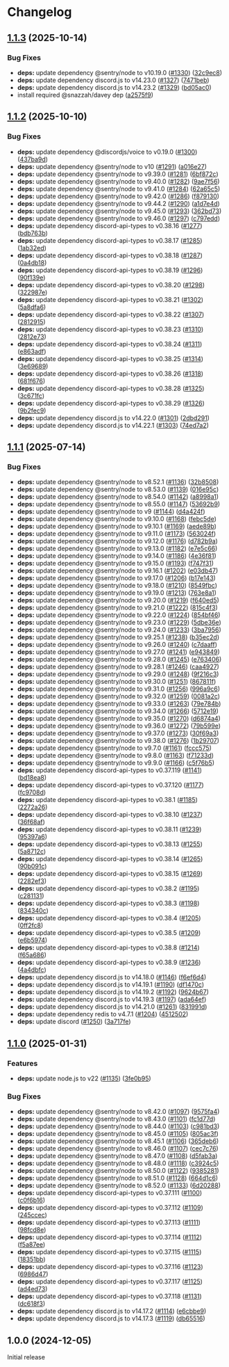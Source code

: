 # Changelog

## [1.1.3](https://github.com/andipaetzold/tttt-discord/compare/v1.1.2...v1.1.3) (2025-10-14)


### Bug Fixes

* **deps:** update dependency @sentry/node to v10.19.0 ([#1330](https://github.com/andipaetzold/tttt-discord/issues/1330)) ([32c9ec8](https://github.com/andipaetzold/tttt-discord/commit/32c9ec84570c187f83545a8ac061a82150cb4321))
* **deps:** update dependency discord.js to v14.23.0 ([#1327](https://github.com/andipaetzold/tttt-discord/issues/1327)) ([7471beb](https://github.com/andipaetzold/tttt-discord/commit/7471bebffa7ae59ce427a0740c29bf31b2f14a74))
* **deps:** update dependency discord.js to v14.23.2 ([#1329](https://github.com/andipaetzold/tttt-discord/issues/1329)) ([bd05ac0](https://github.com/andipaetzold/tttt-discord/commit/bd05ac0ca4ecc57bd20836f7c174a82451b7f63e))
* install required @snazzah/davey dep ([a2575f9](https://github.com/andipaetzold/tttt-discord/commit/a2575f9f689332c61aee69d369703a63149f3b75))

## [1.1.2](https://github.com/andipaetzold/tttt-discord/compare/v1.1.1...v1.1.2) (2025-10-10)


### Bug Fixes

* **deps:** update dependency @discordjs/voice to v0.19.0 ([#1300](https://github.com/andipaetzold/tttt-discord/issues/1300)) ([437ba9d](https://github.com/andipaetzold/tttt-discord/commit/437ba9d121a8c9a9408da0ff0165f646dae57d21))
* **deps:** update dependency @sentry/node to v10 ([#1291](https://github.com/andipaetzold/tttt-discord/issues/1291)) ([a016e27](https://github.com/andipaetzold/tttt-discord/commit/a016e276e51c4afba0a4c527c83989cd1df52def))
* **deps:** update dependency @sentry/node to v9.39.0 ([#1281](https://github.com/andipaetzold/tttt-discord/issues/1281)) ([6bf872c](https://github.com/andipaetzold/tttt-discord/commit/6bf872c1844cf2bc19b49c59e3d6418e96467b8f))
* **deps:** update dependency @sentry/node to v9.40.0 ([#1282](https://github.com/andipaetzold/tttt-discord/issues/1282)) ([9ae7f56](https://github.com/andipaetzold/tttt-discord/commit/9ae7f564a8733cf78255b4f44d507267e67f1fcb))
* **deps:** update dependency @sentry/node to v9.41.0 ([#1284](https://github.com/andipaetzold/tttt-discord/issues/1284)) ([62a65c5](https://github.com/andipaetzold/tttt-discord/commit/62a65c52e69c7987047391ccfe33fbc97bab8370))
* **deps:** update dependency @sentry/node to v9.42.0 ([#1286](https://github.com/andipaetzold/tttt-discord/issues/1286)) ([f879130](https://github.com/andipaetzold/tttt-discord/commit/f879130d5fc565fbd4b08c639bc07f94a47700b7))
* **deps:** update dependency @sentry/node to v9.44.2 ([#1290](https://github.com/andipaetzold/tttt-discord/issues/1290)) ([a1d7e4d](https://github.com/andipaetzold/tttt-discord/commit/a1d7e4d1272ecfd44365a9d6a4cbbbc33d8f7120))
* **deps:** update dependency @sentry/node to v9.45.0 ([#1293](https://github.com/andipaetzold/tttt-discord/issues/1293)) ([362bd73](https://github.com/andipaetzold/tttt-discord/commit/362bd733e15513685ee016ea8a5af64281725aaa))
* **deps:** update dependency @sentry/node to v9.46.0 ([#1297](https://github.com/andipaetzold/tttt-discord/issues/1297)) ([c797edd](https://github.com/andipaetzold/tttt-discord/commit/c797eddda231d82820aa382d3fb35a6d467ddade))
* **deps:** update dependency discord-api-types to v0.38.16 ([#1277](https://github.com/andipaetzold/tttt-discord/issues/1277)) ([bdb763b](https://github.com/andipaetzold/tttt-discord/commit/bdb763bc18c5828ec5faa8581e703bfe1a12ae75))
* **deps:** update dependency discord-api-types to v0.38.17 ([#1285](https://github.com/andipaetzold/tttt-discord/issues/1285)) ([1ab32ed](https://github.com/andipaetzold/tttt-discord/commit/1ab32ed691baa14954515c15279b5a6aed357034))
* **deps:** update dependency discord-api-types to v0.38.18 ([#1287](https://github.com/andipaetzold/tttt-discord/issues/1287)) ([0a4db18](https://github.com/andipaetzold/tttt-discord/commit/0a4db18325a4870d09b299297778a8ba2fff096c))
* **deps:** update dependency discord-api-types to v0.38.19 ([#1296](https://github.com/andipaetzold/tttt-discord/issues/1296)) ([90f139e](https://github.com/andipaetzold/tttt-discord/commit/90f139e7f5a895856f900970e8e9f18deb5e06b8))
* **deps:** update dependency discord-api-types to v0.38.20 ([#1298](https://github.com/andipaetzold/tttt-discord/issues/1298)) ([322987e](https://github.com/andipaetzold/tttt-discord/commit/322987e32f518c347b9f712dd1974720f2a10dee))
* **deps:** update dependency discord-api-types to v0.38.21 ([#1302](https://github.com/andipaetzold/tttt-discord/issues/1302)) ([5a8dfa6](https://github.com/andipaetzold/tttt-discord/commit/5a8dfa6149d0a6c5b7a4b0544b99f9d500d8e4cd))
* **deps:** update dependency discord-api-types to v0.38.22 ([#1307](https://github.com/andipaetzold/tttt-discord/issues/1307)) ([2812915](https://github.com/andipaetzold/tttt-discord/commit/281291599b7852e71349e28ed0c5d9e86082e9d4))
* **deps:** update dependency discord-api-types to v0.38.23 ([#1310](https://github.com/andipaetzold/tttt-discord/issues/1310)) ([2812e73](https://github.com/andipaetzold/tttt-discord/commit/2812e73da56040af63b201a9dfac4a428250efa6))
* **deps:** update dependency discord-api-types to v0.38.24 ([#1311](https://github.com/andipaetzold/tttt-discord/issues/1311)) ([e863adf](https://github.com/andipaetzold/tttt-discord/commit/e863adf45985f88309ca3c26405a55bf72dceb32))
* **deps:** update dependency discord-api-types to v0.38.25 ([#1314](https://github.com/andipaetzold/tttt-discord/issues/1314)) ([3e69689](https://github.com/andipaetzold/tttt-discord/commit/3e696899cd753e10eb45b4f3af5494adba62693b))
* **deps:** update dependency discord-api-types to v0.38.26 ([#1318](https://github.com/andipaetzold/tttt-discord/issues/1318)) ([681f676](https://github.com/andipaetzold/tttt-discord/commit/681f676d4d4941d1e868115e4ad0fb6d2b2c215e))
* **deps:** update dependency discord-api-types to v0.38.28 ([#1325](https://github.com/andipaetzold/tttt-discord/issues/1325)) ([3c671fc](https://github.com/andipaetzold/tttt-discord/commit/3c671fc7e46ea6e94cd2dc55687748eeb72eb7fb))
* **deps:** update dependency discord-api-types to v0.38.29 ([#1326](https://github.com/andipaetzold/tttt-discord/issues/1326)) ([9b2fec9](https://github.com/andipaetzold/tttt-discord/commit/9b2fec93148a248a3afe6fdf7858398d8bad25e8))
* **deps:** update dependency discord.js to v14.22.0 ([#1301](https://github.com/andipaetzold/tttt-discord/issues/1301)) ([2dbd291](https://github.com/andipaetzold/tttt-discord/commit/2dbd29159ff54252f1c1e5801211bec0baa758f0))
* **deps:** update dependency discord.js to v14.22.1 ([#1303](https://github.com/andipaetzold/tttt-discord/issues/1303)) ([74ed7a2](https://github.com/andipaetzold/tttt-discord/commit/74ed7a2f126a167d7c886d46272f9a403dcd061f))

## [1.1.1](https://github.com/andipaetzold/tttt-discord/compare/v1.1.0...v1.1.1) (2025-07-14)


### Bug Fixes

* **deps:** update dependency @sentry/node to v8.52.1 ([#1136](https://github.com/andipaetzold/tttt-discord/issues/1136)) ([32b8508](https://github.com/andipaetzold/tttt-discord/commit/32b8508a59f6537f9e1ace39f363805d3d571de1))
* **deps:** update dependency @sentry/node to v8.53.0 ([#1139](https://github.com/andipaetzold/tttt-discord/issues/1139)) ([016e95c](https://github.com/andipaetzold/tttt-discord/commit/016e95c1640c5093878f172f7cb478d3464b70bb))
* **deps:** update dependency @sentry/node to v8.54.0 ([#1142](https://github.com/andipaetzold/tttt-discord/issues/1142)) ([a8998a1](https://github.com/andipaetzold/tttt-discord/commit/a8998a107697bb8ceba19b6f2abcfb77084f35b7))
* **deps:** update dependency @sentry/node to v8.55.0 ([#1147](https://github.com/andipaetzold/tttt-discord/issues/1147)) ([53692b9](https://github.com/andipaetzold/tttt-discord/commit/53692b9a9f8d00267a75d4c0ef43691376817a11))
* **deps:** update dependency @sentry/node to v9 ([#1144](https://github.com/andipaetzold/tttt-discord/issues/1144)) ([d4a424f](https://github.com/andipaetzold/tttt-discord/commit/d4a424f1a4b2c17b94db23f5078ed530cfd94a71))
* **deps:** update dependency @sentry/node to v9.10.0 ([#1168](https://github.com/andipaetzold/tttt-discord/issues/1168)) ([febc5de](https://github.com/andipaetzold/tttt-discord/commit/febc5de69758d7a7da226219c4da8ea7f718565a))
* **deps:** update dependency @sentry/node to v9.10.1 ([#1169](https://github.com/andipaetzold/tttt-discord/issues/1169)) ([aede89b](https://github.com/andipaetzold/tttt-discord/commit/aede89bce10f2c35a2ea19f1ae47ed2ba67571bf))
* **deps:** update dependency @sentry/node to v9.11.0 ([#1173](https://github.com/andipaetzold/tttt-discord/issues/1173)) ([563024f](https://github.com/andipaetzold/tttt-discord/commit/563024f47f73bbb77bbd59609fc8c07d8a88fd00))
* **deps:** update dependency @sentry/node to v9.12.0 ([#1176](https://github.com/andipaetzold/tttt-discord/issues/1176)) ([d782b9a](https://github.com/andipaetzold/tttt-discord/commit/d782b9aa22c656053a2b005c0b0d27ed8fff5613))
* **deps:** update dependency @sentry/node to v9.13.0 ([#1182](https://github.com/andipaetzold/tttt-discord/issues/1182)) ([e7e5c66](https://github.com/andipaetzold/tttt-discord/commit/e7e5c663b9f887f4c6475521a2b8b5a0c4946d04))
* **deps:** update dependency @sentry/node to v9.14.0 ([#1186](https://github.com/andipaetzold/tttt-discord/issues/1186)) ([4e36f81](https://github.com/andipaetzold/tttt-discord/commit/4e36f81179643884774cccacf141de60eb20f85b))
* **deps:** update dependency @sentry/node to v9.15.0 ([#1193](https://github.com/andipaetzold/tttt-discord/issues/1193)) ([f747f31](https://github.com/andipaetzold/tttt-discord/commit/f747f319854cd7a3039b1f124bd90d908ac52ed9))
* **deps:** update dependency @sentry/node to v9.16.1 ([#1202](https://github.com/andipaetzold/tttt-discord/issues/1202)) ([e03db47](https://github.com/andipaetzold/tttt-discord/commit/e03db4773f50ff4d7d9e33046b63f6174f32d3ee))
* **deps:** update dependency @sentry/node to v9.17.0 ([#1206](https://github.com/andipaetzold/tttt-discord/issues/1206)) ([b17e143](https://github.com/andipaetzold/tttt-discord/commit/b17e1434af0f964f80afd8dbc6a87169b9f6fd63))
* **deps:** update dependency @sentry/node to v9.18.0 ([#1210](https://github.com/andipaetzold/tttt-discord/issues/1210)) ([8549fbc](https://github.com/andipaetzold/tttt-discord/commit/8549fbcc230851aa906e06ef5e299a01789b71c9))
* **deps:** update dependency @sentry/node to v9.19.0 ([#1213](https://github.com/andipaetzold/tttt-discord/issues/1213)) ([763e8a1](https://github.com/andipaetzold/tttt-discord/commit/763e8a1b3d1e6ec5f60b1a4f22d4edef32b8c3ff))
* **deps:** update dependency @sentry/node to v9.20.0 ([#1219](https://github.com/andipaetzold/tttt-discord/issues/1219)) ([f640ed5](https://github.com/andipaetzold/tttt-discord/commit/f640ed51f1f4045081686467e3aa2f880f0e15d4))
* **deps:** update dependency @sentry/node to v9.21.0 ([#1222](https://github.com/andipaetzold/tttt-discord/issues/1222)) ([815c4f3](https://github.com/andipaetzold/tttt-discord/commit/815c4f312d98333b86fd9d7e88ec4af4b8dec091))
* **deps:** update dependency @sentry/node to v9.22.0 ([#1224](https://github.com/andipaetzold/tttt-discord/issues/1224)) ([854bf46](https://github.com/andipaetzold/tttt-discord/commit/854bf46c5eeeaf85ec03b3a267c5888ba1692ffe))
* **deps:** update dependency @sentry/node to v9.23.0 ([#1229](https://github.com/andipaetzold/tttt-discord/issues/1229)) ([5dbe36e](https://github.com/andipaetzold/tttt-discord/commit/5dbe36e16ac05bfdea8c24cb6f3c60d40af74020))
* **deps:** update dependency @sentry/node to v9.24.0 ([#1233](https://github.com/andipaetzold/tttt-discord/issues/1233)) ([3ba7956](https://github.com/andipaetzold/tttt-discord/commit/3ba7956c65cd96b1d88c75c92071a067a7387a44))
* **deps:** update dependency @sentry/node to v9.25.1 ([#1238](https://github.com/andipaetzold/tttt-discord/issues/1238)) ([b35ec2d](https://github.com/andipaetzold/tttt-discord/commit/b35ec2deff37d61d5b2aa64996d99a2f749e1293))
* **deps:** update dependency @sentry/node to v9.26.0 ([#1240](https://github.com/andipaetzold/tttt-discord/issues/1240)) ([c7daaff](https://github.com/andipaetzold/tttt-discord/commit/c7daaff4686ecede642798dbdbfd13406f896018))
* **deps:** update dependency @sentry/node to v9.27.0 ([#1241](https://github.com/andipaetzold/tttt-discord/issues/1241)) ([e943849](https://github.com/andipaetzold/tttt-discord/commit/e943849ba11861513885db692e1f48cf5ead48b9))
* **deps:** update dependency @sentry/node to v9.28.0 ([#1245](https://github.com/andipaetzold/tttt-discord/issues/1245)) ([e763406](https://github.com/andipaetzold/tttt-discord/commit/e763406efffbefeb97dc64a2ff9080f4f072c40d))
* **deps:** update dependency @sentry/node to v9.28.1 ([#1246](https://github.com/andipaetzold/tttt-discord/issues/1246)) ([caa4927](https://github.com/andipaetzold/tttt-discord/commit/caa4927890d70776683839132f561d703a851c89))
* **deps:** update dependency @sentry/node to v9.29.0 ([#1248](https://github.com/andipaetzold/tttt-discord/issues/1248)) ([9f216c3](https://github.com/andipaetzold/tttt-discord/commit/9f216c342b6ece57ccffa98bd787efbc41004020))
* **deps:** update dependency @sentry/node to v9.30.0 ([#1251](https://github.com/andipaetzold/tttt-discord/issues/1251)) ([867811f](https://github.com/andipaetzold/tttt-discord/commit/867811f7c4fc7d8d578875da193ef4ee4e228ecd))
* **deps:** update dependency @sentry/node to v9.31.0 ([#1256](https://github.com/andipaetzold/tttt-discord/issues/1256)) ([996a9c6](https://github.com/andipaetzold/tttt-discord/commit/996a9c635bad58ca180a212a8052680e0c53f1d0))
* **deps:** update dependency @sentry/node to v9.32.0 ([#1259](https://github.com/andipaetzold/tttt-discord/issues/1259)) ([0081a2c](https://github.com/andipaetzold/tttt-discord/commit/0081a2c11c7d618f136989d7f8e2a5fb642f7392))
* **deps:** update dependency @sentry/node to v9.33.0 ([#1263](https://github.com/andipaetzold/tttt-discord/issues/1263)) ([79e784b](https://github.com/andipaetzold/tttt-discord/commit/79e784bd457175be3c0e23da8595b17dce4e7e61))
* **deps:** update dependency @sentry/node to v9.34.0 ([#1266](https://github.com/andipaetzold/tttt-discord/issues/1266)) ([5712e19](https://github.com/andipaetzold/tttt-discord/commit/5712e197fec629a3f12308333798a2d1e97f431d))
* **deps:** update dependency @sentry/node to v9.35.0 ([#1270](https://github.com/andipaetzold/tttt-discord/issues/1270)) ([d6874a4](https://github.com/andipaetzold/tttt-discord/commit/d6874a443a61b34186436439f2f744520259fac3))
* **deps:** update dependency @sentry/node to v9.36.0 ([#1272](https://github.com/andipaetzold/tttt-discord/issues/1272)) ([79b599e](https://github.com/andipaetzold/tttt-discord/commit/79b599e93196eb52cfcd6cf2befdc3bd2ebd9f68))
* **deps:** update dependency @sentry/node to v9.37.0 ([#1273](https://github.com/andipaetzold/tttt-discord/issues/1273)) ([30f69a3](https://github.com/andipaetzold/tttt-discord/commit/30f69a3361055a1de647afb94d2d3c47335d38ee))
* **deps:** update dependency @sentry/node to v9.38.0 ([#1276](https://github.com/andipaetzold/tttt-discord/issues/1276)) ([1b29707](https://github.com/andipaetzold/tttt-discord/commit/1b297074f97cc855acef3a2681101482d5e99048))
* **deps:** update dependency @sentry/node to v9.7.0 ([#1161](https://github.com/andipaetzold/tttt-discord/issues/1161)) ([fccc575](https://github.com/andipaetzold/tttt-discord/commit/fccc5753b2a778e68b31370bcce174a948510241))
* **deps:** update dependency @sentry/node to v9.8.0 ([#1163](https://github.com/andipaetzold/tttt-discord/issues/1163)) ([f71233d](https://github.com/andipaetzold/tttt-discord/commit/f71233d0a38aab33c3bcea86e5592f029b0af681))
* **deps:** update dependency @sentry/node to v9.9.0 ([#1166](https://github.com/andipaetzold/tttt-discord/issues/1166)) ([c5f76b5](https://github.com/andipaetzold/tttt-discord/commit/c5f76b5ddb087a39bdc41b492d73427698868e9e))
* **deps:** update dependency discord-api-types to v0.37.119 ([#1141](https://github.com/andipaetzold/tttt-discord/issues/1141)) ([bd18ea8](https://github.com/andipaetzold/tttt-discord/commit/bd18ea87b1bdedb7d09aa30d5dcb27f11fd42ce6))
* **deps:** update dependency discord-api-types to v0.37.120 ([#1177](https://github.com/andipaetzold/tttt-discord/issues/1177)) ([fc9708d](https://github.com/andipaetzold/tttt-discord/commit/fc9708d7dd2f0f8eb291e6b37a2e36cf4546d1d2))
* **deps:** update dependency discord-api-types to v0.38.1 ([#1185](https://github.com/andipaetzold/tttt-discord/issues/1185)) ([2272a26](https://github.com/andipaetzold/tttt-discord/commit/2272a26bd16f242e537f63d5305271967cb447da))
* **deps:** update dependency discord-api-types to v0.38.10 ([#1237](https://github.com/andipaetzold/tttt-discord/issues/1237)) ([36f68af](https://github.com/andipaetzold/tttt-discord/commit/36f68afdf49c42fd144f49c13991ebb3034a0987))
* **deps:** update dependency discord-api-types to v0.38.11 ([#1239](https://github.com/andipaetzold/tttt-discord/issues/1239)) ([95397a6](https://github.com/andipaetzold/tttt-discord/commit/95397a62ed4c1c8319b16623c168a97c7d1d504a))
* **deps:** update dependency discord-api-types to v0.38.13 ([#1255](https://github.com/andipaetzold/tttt-discord/issues/1255)) ([5a8712c](https://github.com/andipaetzold/tttt-discord/commit/5a8712caa2ae4aceae15b6b0849043912e6a3798))
* **deps:** update dependency discord-api-types to v0.38.14 ([#1265](https://github.com/andipaetzold/tttt-discord/issues/1265)) ([90b091c](https://github.com/andipaetzold/tttt-discord/commit/90b091c6ff7ef1c4573efb880df021c03f7f2cee))
* **deps:** update dependency discord-api-types to v0.38.15 ([#1269](https://github.com/andipaetzold/tttt-discord/issues/1269)) ([2282ef3](https://github.com/andipaetzold/tttt-discord/commit/2282ef3af89a13702807274b7607108d04adb618))
* **deps:** update dependency discord-api-types to v0.38.2 ([#1195](https://github.com/andipaetzold/tttt-discord/issues/1195)) ([c281131](https://github.com/andipaetzold/tttt-discord/commit/c2811318d5af58c4cc552311564a261ee2918f71))
* **deps:** update dependency discord-api-types to v0.38.3 ([#1198](https://github.com/andipaetzold/tttt-discord/issues/1198)) ([834340c](https://github.com/andipaetzold/tttt-discord/commit/834340c1601bf432580c15b77b36ce9c024a7979))
* **deps:** update dependency discord-api-types to v0.38.4 ([#1205](https://github.com/andipaetzold/tttt-discord/issues/1205)) ([0ff2fc8](https://github.com/andipaetzold/tttt-discord/commit/0ff2fc881adfe1148b30fd39985d3345e8cc36d6))
* **deps:** update dependency discord-api-types to v0.38.5 ([#1209](https://github.com/andipaetzold/tttt-discord/issues/1209)) ([e6b5974](https://github.com/andipaetzold/tttt-discord/commit/e6b59743ce0de961dfbc031ce0d9c90bc6e1dec3))
* **deps:** update dependency discord-api-types to v0.38.8 ([#1214](https://github.com/andipaetzold/tttt-discord/issues/1214)) ([f65a686](https://github.com/andipaetzold/tttt-discord/commit/f65a686af0dac9b8d0935cdf310ce4633dead8cd))
* **deps:** update dependency discord-api-types to v0.38.9 ([#1236](https://github.com/andipaetzold/tttt-discord/issues/1236)) ([4a4dbfc](https://github.com/andipaetzold/tttt-discord/commit/4a4dbfcd35112156243038a358f2283f0ec09187))
* **deps:** update dependency discord.js to v14.18.0 ([#1146](https://github.com/andipaetzold/tttt-discord/issues/1146)) ([f6ef6d4](https://github.com/andipaetzold/tttt-discord/commit/f6ef6d44763244b5b4cfbe7f12944e485a83d05b))
* **deps:** update dependency discord.js to v14.19.1 ([#1190](https://github.com/andipaetzold/tttt-discord/issues/1190)) ([df1470c](https://github.com/andipaetzold/tttt-discord/commit/df1470c13fb60bf301b4597ca427c9b562b189bc))
* **deps:** update dependency discord.js to v14.19.2 ([#1192](https://github.com/andipaetzold/tttt-discord/issues/1192)) ([9624b67](https://github.com/andipaetzold/tttt-discord/commit/9624b67fbd4a1c4f245b1ec7bd5a404e74f42d7b))
* **deps:** update dependency discord.js to v14.19.3 ([#1197](https://github.com/andipaetzold/tttt-discord/issues/1197)) ([ada64ef](https://github.com/andipaetzold/tttt-discord/commit/ada64ef368bb3437b25e8a618e03a6c3a80aa119))
* **deps:** update dependency discord.js to v14.21.0 ([#1261](https://github.com/andipaetzold/tttt-discord/issues/1261)) ([831991d](https://github.com/andipaetzold/tttt-discord/commit/831991d85056617f42ec0e01c2878d2b4fecd572))
* **deps:** update dependency redis to v4.7.1 ([#1204](https://github.com/andipaetzold/tttt-discord/issues/1204)) ([4512502](https://github.com/andipaetzold/tttt-discord/commit/45125025b212d12071db815039a8917d5e9a334e))
* **deps:** update discord ([#1250](https://github.com/andipaetzold/tttt-discord/issues/1250)) ([3a717fe](https://github.com/andipaetzold/tttt-discord/commit/3a717fe4d8c8917978052b38982a4a80ab8fd984))

## [1.1.0](https://github.com/andipaetzold/tttt-discord/compare/v1.0.0...v1.1.0) (2025-01-31)


### Features

* **deps:** update node.js to v22 ([#1135](https://github.com/andipaetzold/tttt-discord/issues/1135)) ([3fe0b95](https://github.com/andipaetzold/tttt-discord/commit/3fe0b9536e6156103359f5e0b1756a5716288e24))


### Bug Fixes

* **deps:** update dependency @sentry/node to v8.42.0 ([#1097](https://github.com/andipaetzold/tttt-discord/issues/1097)) ([9575fa4](https://github.com/andipaetzold/tttt-discord/commit/9575fa468d1147ca49a43965aa7ff4256cd8fc0f))
* **deps:** update dependency @sentry/node to v8.43.0 ([#1101](https://github.com/andipaetzold/tttt-discord/issues/1101)) ([fc1d77d](https://github.com/andipaetzold/tttt-discord/commit/fc1d77d368308b0156b93255c00e43e7f440ef1e))
* **deps:** update dependency @sentry/node to v8.44.0 ([#1103](https://github.com/andipaetzold/tttt-discord/issues/1103)) ([c981bd3](https://github.com/andipaetzold/tttt-discord/commit/c981bd3346fc2a5bc946ebccc3003add22ab7b3f))
* **deps:** update dependency @sentry/node to v8.45.0 ([#1105](https://github.com/andipaetzold/tttt-discord/issues/1105)) ([805ac3f](https://github.com/andipaetzold/tttt-discord/commit/805ac3fda88df05b3545c344e592f4659e0db5cc))
* **deps:** update dependency @sentry/node to v8.45.1 ([#1106](https://github.com/andipaetzold/tttt-discord/issues/1106)) ([365deb6](https://github.com/andipaetzold/tttt-discord/commit/365deb6c0ae9f32643d35410fcaf0095519598e5))
* **deps:** update dependency @sentry/node to v8.46.0 ([#1107](https://github.com/andipaetzold/tttt-discord/issues/1107)) ([cec7c76](https://github.com/andipaetzold/tttt-discord/commit/cec7c765182973dfeef4acab6390533d4b313c03))
* **deps:** update dependency @sentry/node to v8.47.0 ([#1108](https://github.com/andipaetzold/tttt-discord/issues/1108)) ([d5fab3a](https://github.com/andipaetzold/tttt-discord/commit/d5fab3ad04dbee062fb798f490c3da30f22602ca))
* **deps:** update dependency @sentry/node to v8.48.0 ([#1118](https://github.com/andipaetzold/tttt-discord/issues/1118)) ([c3924c5](https://github.com/andipaetzold/tttt-discord/commit/c3924c534f25e503359c72c9a579ffe4e078381f))
* **deps:** update dependency @sentry/node to v8.50.0 ([#1122](https://github.com/andipaetzold/tttt-discord/issues/1122)) ([9385281](https://github.com/andipaetzold/tttt-discord/commit/9385281f68d2056c9435d8804cd1fb73f2fd2985))
* **deps:** update dependency @sentry/node to v8.51.0 ([#1128](https://github.com/andipaetzold/tttt-discord/issues/1128)) ([664d1c6](https://github.com/andipaetzold/tttt-discord/commit/664d1c6dfea390cb72e4591a56b7b324d5d1f311))
* **deps:** update dependency @sentry/node to v8.52.0 ([#1133](https://github.com/andipaetzold/tttt-discord/issues/1133)) ([6d20288](https://github.com/andipaetzold/tttt-discord/commit/6d202886b06121b26f1b9e13dfe49dd6e875b68b))
* **deps:** update dependency discord-api-types to v0.37.111 ([#1100](https://github.com/andipaetzold/tttt-discord/issues/1100)) ([c0f6b16](https://github.com/andipaetzold/tttt-discord/commit/c0f6b16be9fed0ed569f9d31f2e1a8de8e64e503))
* **deps:** update dependency discord-api-types to v0.37.112 ([#1109](https://github.com/andipaetzold/tttt-discord/issues/1109)) ([245ccec](https://github.com/andipaetzold/tttt-discord/commit/245ccec4f9d489c6730da0602eefe334ddc3e2a5))
* **deps:** update dependency discord-api-types to v0.37.113 ([#1111](https://github.com/andipaetzold/tttt-discord/issues/1111)) ([98fcd8e](https://github.com/andipaetzold/tttt-discord/commit/98fcd8ebcbea793a02da78a3089e8e762cec9de7))
* **deps:** update dependency discord-api-types to v0.37.114 ([#1112](https://github.com/andipaetzold/tttt-discord/issues/1112)) ([f5a87ee](https://github.com/andipaetzold/tttt-discord/commit/f5a87ee6ef4ca33b50d965c3bc694f996ecafcce))
* **deps:** update dependency discord-api-types to v0.37.115 ([#1115](https://github.com/andipaetzold/tttt-discord/issues/1115)) ([18351bb](https://github.com/andipaetzold/tttt-discord/commit/18351bb1bfd2d2ca70df5b2dec5c72ca2f04f76b))
* **deps:** update dependency discord-api-types to v0.37.116 ([#1123](https://github.com/andipaetzold/tttt-discord/issues/1123)) ([6986d47](https://github.com/andipaetzold/tttt-discord/commit/6986d4782e9332e2b229b47a808df51b4127ed4d))
* **deps:** update dependency discord-api-types to v0.37.117 ([#1125](https://github.com/andipaetzold/tttt-discord/issues/1125)) ([ad4ed73](https://github.com/andipaetzold/tttt-discord/commit/ad4ed739826ca882c5684f4c25014db68b2a1408))
* **deps:** update dependency discord-api-types to v0.37.118 ([#1131](https://github.com/andipaetzold/tttt-discord/issues/1131)) ([dc618f3](https://github.com/andipaetzold/tttt-discord/commit/dc618f3b324b4c0075fc8ffebe418961c8a43dbc))
* **deps:** update dependency discord.js to v14.17.2 ([#1114](https://github.com/andipaetzold/tttt-discord/issues/1114)) ([e6cbbe9](https://github.com/andipaetzold/tttt-discord/commit/e6cbbe96957fc90cf5e69ad7d28609469e243928))
* **deps:** update dependency discord.js to v14.17.3 ([#1119](https://github.com/andipaetzold/tttt-discord/issues/1119)) ([db65516](https://github.com/andipaetzold/tttt-discord/commit/db65516d5eb8ea475a4b2ac0e5ff6eeb1dbb8f45))

## 1.0.0 (2024-12-05)

Initial release

